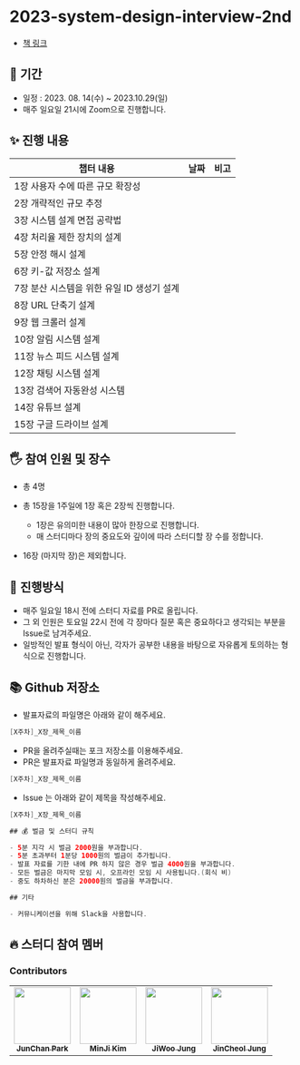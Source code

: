 # 2023-system-design-interview-2nd

- [책 링크](http://www.yes24.com/Product/Goods/102819435)

## 📆 기간

- 일정 : 2023. 08. 14(수) ~ 2023.10.29(일)
- 매주 일요일 21시에 Zoom으로 진행합니다.

## ✨ 진행 내용

| 챕터 내용                                  | 날짜 | 비고 |
| ------------------------------------------ | :--: | ---- |
| 1장 사용자 수에 따른 규모 확장성           |      |      |
| 2장 개략적인 규모 추정                     |      |      |
| 3장 시스템 설계 면접 공략법                |      |      |
| 4장 처리율 제한 장치의 설계                |      |      |
| 5장 안정 해시 설계                         |      |      |
| 6장 키-값 저장소 설계                      |      |      |
| 7장 분산 시스템을 위한 유일 ID 생성기 설계 |      |      |
| 8장 URL 단축기 설계                        |      |      |
| 9장 웹 크롤러 설계                         |      |      |
| 10장 알림 시스템 설계                      |      |      |
| 11장 뉴스 피드 시스템 설계                 |      |      |
| 12장 채팅 시스템 설계                      |      |      |
| 13장 검색어 자동완성 시스템                |      |      |
| 14장 유튜브 설계                           |      |      |
| 15장 구글 드라이브 설계                    |      |      |

## 🖐 참여 인원 및 장수

- 총 4명
- 총 15장을 1주일에 1장 혹은 2장씩 진행합니다.

  - 1장은 유의미한 내용이 많아 한장으로 진행합니다.
  - 매 스터디마다 장의 중요도와 깊이에 따라 스터디할 장 수를 정합니다.

- 16장 (마지막 장)은 제외합니다.

## 📜 진행방식

- 매주 일요일 18시 전에 스터디 자료를 PR로 올립니다.
- 그 외 인원은 토요일 22시 전에 각 장마다 질문 혹은 중요하다고 생각되는 부분을 Issue로 남겨주세요.
- 일방적인 발표 형식이 아닌, 각자가 공부한 내용을 바탕으로 자유롭게 토의하는 형식으로 진행합니다.

## 📚 Github 저장소

- 발표자료의 파일명은 아래와 같이 해주세요.

```java
[X주차]_X장_제목_이름
```

- PR을 올려주실때는 포크 저장소를 이용해주세요.
- PR은 발표자료 파일명과 동일하게 올려주세요.

```java
[X주차]_X장_제목_이름
```

- Issue 는 아래와 같이 제목을 작성해주세요.

```java
[X주차]_X장_제목_이름

## 💰 벌금 및 스터디 규칙

- 5분 지각 시 벌금 2000원을 부과합니다.
- 5분 초과부터 1분당 1000원의 벌금이 추가됩니다.
- 발표 자료를 기한 내에 PR 하지 않은 경우 벌금 4000원을 부과합니다.
- 모든 벌금은 마지막 모임 시, 오프라인 모임 시 사용됩니다.(회식 비)
- 중도 하차하신 분은 20000원의 벌금을 부과합니다.

## 기타

- 커뮤니케이션을 위해 Slack을 사용합니다.
```

## 🔥 스터디 참여 멤버

### Contributors

<table>
  <tbody>
    <tr>
      <td align="center"><a href="https://github.com/junchanpp"><img src="https://avatars.githubusercontent.com/u/49396352?v=4" width="100px;" alt=""/><br /><sub><b>JunChan Park</b></sub></a></td>
      <td align="center"><a href="https://github.com/Lightieey"><img src="https://avatars.githubusercontent.com/u/79203421?v=4" width="100px;" alt=""/><br /><sub><b>MinJi Kim</b></sub></a></td>
      <td align="center"><a href="https://github.com/ziwooda"><img src="https://avatars.githubusercontent.com/u/70079416?v=4" width="100px;" alt=""/><br /><sub><b>JiWoo Jung</b></sub></a></td>
      <td align="center"><a href="https://github.com/bik1111"><img src="https://avatars.githubusercontent.com/u/76617139?v=4" width="100px;" alt=""/><br /><sub><b>JinCheol Jung</b></sub></a></td>
    </tr>
  </tobdy>
</table>
